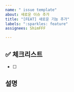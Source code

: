 ```yaml
---
name: " issue template"
about: 새로운 이슈 추가
title: "[FEAT] 새로운 기능 추가"
labels: ":sparkles: feature"
assignees: ShimFFF

---
```


## :white_check_mark: 체크리스트
- [ ]

## 설명

